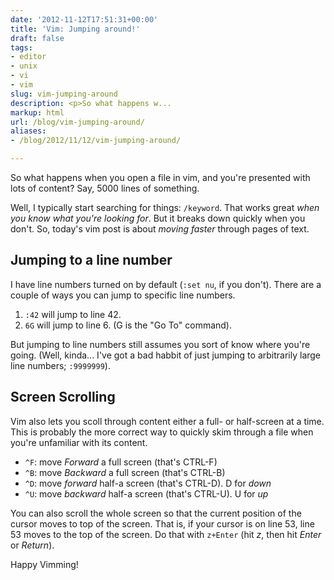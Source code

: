 ```yaml
---
date: '2012-11-12T17:51:31+00:00'
title: 'Vim: Jumping around!'
draft: false
tags:
- editor
- unix
- vi
- vim
slug: vim-jumping-around
description: <p>So what happens w...
markup: html
url: /blog/vim-jumping-around/
aliases:
- /blog/2012/11/12/vim-jumping-around/

---
```


<p>So what happens when you open a file in vim, and you're presented with lots of content? Say, 5000 lines of something.</p>

<p>Well, I typically start searching for things: <code>/keyword</code>. That works great <em>when you know what you're
looking for</em>. But it breaks down quickly when you don't. So, today's vim post is about <em>moving faster</em> through pages of text.</p>

<h2>Jumping to a line number</h2>

<p>I have line numbers turned on by default (<code>:set nu</code>, if you don't). There are a couple of ways you can jump to specific line numbers.</p>
<ol>
<li><code>:42</code> will jump to line 42.</li>
<li><code>6G</code> will jump to line 6. (G is the "Go To" command).</li>
</ol>

<p>But jumping to line numbers still assumes you sort of know where you're going. (Well, kinda... I've got a bad habbit of just jumping to arbitrarily large line numbers; <code>:9999999</code>).</p>

<h2>Screen Scrolling</h2>

<p>Vim also lets you scoll through content either a full- or half-screen at a time. This is probably the more correct way to quickly skim through a file when you're unfamiliar with its content.</p>
<ul>
<li><code>^F</code>: move <em>Forward</em> a full screen (that's CTRL-F)</li>
<li><code>^B</code>: move <em>Backward</em> a full screen (that's CTRL-B)</li>
<li><code>^D</code>: move <em>forward</em> half-a screen (that's CTRL-D). D for <em>down</em></li>
<li><code>^U</code>: move <em>backward</em> half-a screen (that's CTRL-U). U for <em>up</em></li>
</ul>

<p>You can also scroll the whole screen so that the current position of the cursor moves to top of the screen. That is, if your cursor is on line 53, line 53 moves to the top of the screen. Do that with <code>z+Enter</code> (hit <em>z</em>, then hit <em>Enter</em> or <em>Return</em>).</p>

<p>Happy Vimming!</p>